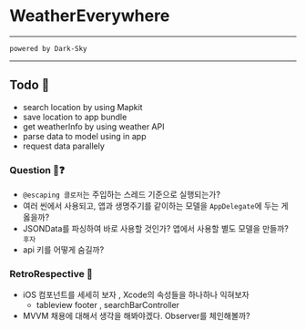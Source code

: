 # WeatherEverywhere
---
`powered by Dark-Sky`

---

## Todo 🎯
 - search location by using Mapkit
 - save location to app bundle
 - get weatherInfo by using weather API
 - parse data to model using in app
 - request data parallely

### Question 🧐❓
 - `@escaping 클로저`는 주입하는 스레드 기준으로 실행되는가?
 - 여러 씬에서 사용되고, 앱과 생명주기를 같이하는 모델을 `AppDelegate`에 두는 게 옳을까?
 -  JSONData를 파싱하여 바로 사용할 것인가? 앱에서 사용할 별도 모델을 만들까? `후자`
 - api 키를 어떻게 숨길까?

### RetroRespective 💬
 - iOS 컴포넌트를 세세히 보자 , Xcode의 속성들을 하나하나 익혀보자
   - tableview footer , searchBarController
 - MVVM 채용에 대해서 생각을 해봐야겠다. Observer를 체인해볼까?
 